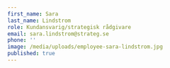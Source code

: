 ```yaml
---
first_name: Sara
last_name: Lindstrom
role: Kundansvarig/strategisk rådgivare
email: sara.lindstrom@strateg.se
phone: ''
image: /media/uploads/employee-sara-lindstrom.jpg
published: true
---
```

